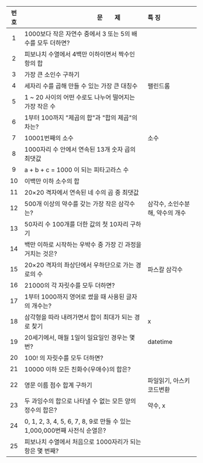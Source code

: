 |번호|　　　　　　　　　　　　문　　제|특 징|
|:---:|:---|:---|
|1|	1000보다 작은 자연수 중에서 3 또는 5의 배수를 모두 더하면?	||
|2| 피보나치 수열에서 4백만 이하이면서 짝수인 항의 합	||
|3| 가장 큰 소인수 구하기	||
|4| 세자리 수를 곱해 만들 수 있는 가장 큰 대칭수	|팰린드롬|
|5| 1 ~ 20 사이의 어떤 수로도 나누어 떨어지는 가장 작은 수	||
|6| 1부터 100까지 "제곱의 합"과 "합의 제곱"의 차는?	||
|7| 10001번째의 소수	|소수|
|8| 1000자리 수 안에서 연속된 13개 숫자 곱의 최댓값	||
|9| a + b + c = 1000 이 되는 피타고라스 수	||
|10| 이백만 이하 소수의 합	||
|11| 20×20 격자에서 연속된 네 수의 곱 중 최댓값	||
|12| 500개 이상의 약수를 갖는 가장 작은 삼각수는?	|삼각수, 소인수분해, 약수의 개수|
|13| 50자리 수 100개를 더한 값의 첫 10자리 구하기	||
|14| 백만 이하로 시작하는 우박수 중 가장 긴 과정을 거치는 것은?	||
|15| 20×20 격자의 좌상단에서 우하단으로 가는 경로의 수	|파스칼 삼각수|
|16| 21000의 각 자릿수를 모두 더하면?	||
|17| 1부터 1000까지 영어로 썼을 때 사용된 글자의 개수는?	||
|18| 삼각형을 따라 내려가면서 합이 최대가 되는 경로 찾기	|x|
|19| 20세기에서, 매월 1일이 일요일인 경우는 몇 번?	|datetime|
|20| 100! 의 자릿수를 모두 더하면?||
|21| 10000 이하 모든 친화수(우애수)의 합은?||
|22| 영문 이름 점수 합계 구하기|파일읽기, 아스키코드변환|
|23| 두 과잉수의 합으로 나타낼 수 없는 모든 양의 정수의 합은?|약수, x|
|24| 0, 1, 2, 3, 4, 5, 6, 7, 8, 9로 만들 수 있는 1,000,000번째 사전식 순열은?||
|25| 피보나치 수열에서 처음으로 1000자리가 되는 항은 몇 번째?||
